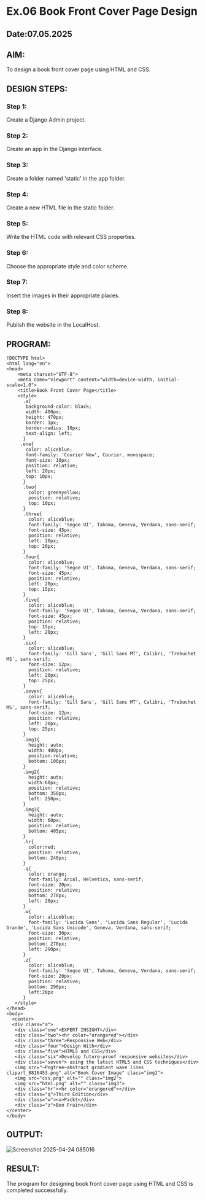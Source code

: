 # Ex.06 Book Front Cover Page Design
## Date:07.05.2025

## AIM:
To design a book front cover page using HTML and CSS.

## DESIGN STEPS:

### Step 1:
Create a Django Admin project.

### Step 2:
Create an app in the Django interface.

### Step 3:
Create a folder named 'static' in the app folder.

### Step 4:
Create a new HTML file in the static folder.

### Step 5:
Write the HTML code with relevant CSS properties.

### Step 6:
Choose the appropriate style and color scheme.

### Step 7:
Insert the images in their appropriate places.

### Step 8:
Publish the website in the LocalHost.

## PROGRAM:
```
!DOCTYPE html>
<html lang="en">
<head>
    <meta charset="UTF-8">
    <meta name="viewport" content="width=device-width, initial-scale=1.0">
    <title>Book Front Cover Page</title>
    <style>
      .a{
       background-color: black;
       width: 400px;
       height: 470px;
       border: 1px;
       border-radius: 10px;
       text-align: left;
      }
     .one{
       color: aliceblue;
       font-family: 'Courier New', Courier, monospace;
       font-size: 10px;
       position: relative;
       left: 20px;
       top: 10px;
      }
      .two{
        color: greenyellow;
        position: relative;
        top: 10px;
      }
      .three{
        color: aliceblue;
        font-family: 'Segoe UI', Tahoma, Geneva, Verdana, sans-serif;
        font-size: 45px;
        position: relative;
        left: 20px;
        top: 20px;
      }
      .four{
        color: aliceblue;
        font-family: 'Segoe UI', Tahoma, Geneva, Verdana, sans-serif;
        font-size: 45px;
        position: relative;
        left: 20px;
        top: 15px;
      }
      .five{
        color: aliceblue;
        font-family: 'Segoe UI', Tahoma, Geneva, Verdana, sans-serif;
        font-size: 45px;
        position: relative;
        top: 15px;
        left: 20px;
      }
      .six{
        color: aliceblue;
        font-family: 'Gill Sans', 'Gill Sans MT', Calibri, 'Trebuchet MS', sans-serif;
        font-size: 12px;
        position: relative;
        left: 20px;
        top: 25px;
      }
      .seven{
        color: aliceblue;
        font-family: 'Gill Sans', 'Gill Sans MT', Calibri, 'Trebuchet MS', sans-serif;
        font-size: 12px;
        position: relative;
        left: 20px;
        top: 25px;
      }
      .img1{
        height: auto;
        width: 400px;
        position:relative;
        bottom: 100px;
      }
      .img2{
        height: auto;
        width:60px;
        position: relative;
        bottom: 350px;
        left: 250px;
      }
      .img3{
        height: auto;
        width: 60px;
        position: relative;
        bottom: 405px;
      }
      .hr{
        color:red;
        position: relative;
        bottom: 240px;
      }
      .q{
        color: orange;
        font-family: Arial, Helvetica, sans-serif;
        font-size: 20px;
        position: relative;
        bottom: 270px;
        left: 20px;
      }
      .w{
        color: aliceblue;
        font-family: 'Lucida Sans', 'Lucida Sans Regular', 'Lucida Grande', 'Lucida Sans Unicode', Geneva, Verdana, sans-serif;
        font-size: 30px;
        position: relative;
        bottom: 270px;
        left: 290px;
      }
      .z{
        color: aliceblue;
        font-family: 'Segoe UI', Tahoma, Geneva, Verdana, sans-serif;
        font-size: 20px;
        position: relative;
        bottom: 290px;
        left:20px
      }
   </style>
</head>
<body>
  <center>
  <div class="a">
   <div class="one">EXPERT INSIGHT</div>
   <div class="two"><hr color="orangered"></div>
   <div class="three">Responsive Web</div>
   <div class="four">Design With</div>
   <div class="five">HTML5 and CSS</div>
   <div class="six">Develop future-proof responsive websites</div>
   <div class="seven"> using the latest HTML5 and CSS techniques</div>
   <img src="—Pngtree—abstract gradient wave lines clipart_8816453.png" alt="Book Cover Image" class="img1">
   <img src="css.png" alt="" class="img2">
   <img src="html.png" alt="" class="img3">
   <div class="hr"><hr color="orangered"></div>
   <div class="q">Third Edition</div>
   <div class="w"><u>Packt</div>
   <div class="z">Ben Frain</div>
</center>
</body>
```
## OUTPUT:
![Screenshot 2025-04-24 085016](https://github.com/user-attachments/assets/b073245c-32e7-45e8-8e01-890857f4902f)

## RESULT:
The program for designing book front cover page using HTML and CSS is completed successfully.
